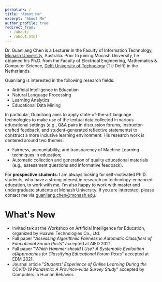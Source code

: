 ```yaml
---
permalink: /
title: "About Me"
excerpt: "About Me"
author_profile: true
redirect_from: 
  - /about/
  - /about.html
---
```


Dr. Guanliang Chen is a Lecturer in the Faculty of Information Technology, [Monash University](https://www.monash.edu/), Australia. Prior to joining Monash University, he obtained his Ph.D. from the Faculty of Electrical Engineering, Mathematics & Computer Science, [Delft University of Technology](https://www.tudelft.nl/en/) (TU Delft) in the Netherlands.

Guanliang is interested in the following research fields:
- Artificial Intelligence in Education
- Natural Language Processing
- Learning Analytics
- Educational Data Mining

In particular, Guanliang aims to apply state-of-the-art language technologies to make use of the textual data collected in various educational settings (e.g., Q&A pairs in discussion forums, instructor-crafted feedback, and student-generated reflective statements) to construct a more inclusive learning environment. His research work is centered around two themes:

- Fairness, accountability, and transparency of Machine Learning techniques in education;
- Automatic collection and generation of quality educational materials (e.g., assessment questions and informative feedback).

For **prospective students**: I am always looking for self-motivated Ph.D. students, who have a strong interest in research on technology-enhanced education, to work with me. I'm also happy to work with master and undergraduate students at Monash University. If you are interested, please contact me via <guanliang.chen@monash.edu>.


What's New
======
- Invited talk at the Workshop on Artificial Intelligence for Education, organized by Huawei Technologies Co., Ltd. 
- Full paper "<em>Assessing Algorithmic Fairness in Automatic Classifiers of Educational Forum Posts</em>" accepted at AIED 2021.
- Full paper "<em>Which Hammer should I Use? A Systematic Evaluation ofApproaches for Classifying Educational Forum Posts</em>" accepted at EDM 2021.
- Journal article "<em>Students' Experience of Online Learning During the COVID-19 Pandemic: A Province-wide Survey Study</em>" accepted by Computers in Human Behavior.